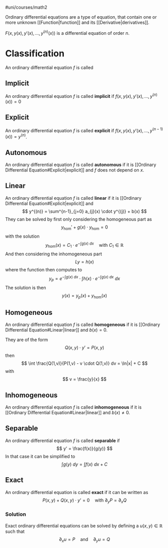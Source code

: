 #uni/courses/math2 

Ordinary differential equations are a type of equation, that contain one or more unknown [[Function|function]] and its [[Derivative|derivatives]].

$F \big( x, y(x), y'(x), \dots, y^{(n)}(x)\big)$ is a differential equation of order $n$.

# Classification

An ordinary differential equation $f$ is called

## Implicit

An ordinary differential equation $f$ is called **implicit** if $f \big( x, y(x), y'(x), \dots, y^{(n)}(x)\big) = 0$

## Explicit

An ordinary differential equation $f$ is called **explicit** if $f \big( x, y(x), y'(x), \dots, y^{(n-1)}(x)\big) = y^{(n)}$.

## Autonomous

An ordinary differential equation $f$ is called **autonomous** if it is [[Ordinary Differential Equation#Explicit|explicit]] and $f$ does not depend on $x$.

## Linear

An ordinary differential equation $f$ is called **linear** if it is [[Ordinary Differential Equation#Explicit|explicit]] and 
$$
y^{(n)} = \sum^{n-1}_{j=0} a_{j}(x) \cdot y^{(j)} + b(x)
$$
They can be solved by first only considering the homogeneous part as
$$
y_{\text{hom}}' + g(x) \cdot y_{\text{hom}} = 0
$$
with the solution
$$
y_{\text{hom}}(x) = C_{1} \cdot e^{- \int g(x) \ dx} \quad \text{with } C_{1} \in \mathbb{R}
$$
And then considering the inhomogeneous part
$$
Ly = h(x)
$$
where the function then computes to
$$
y_{p} = e^{- \int g(x) \ dx} \cdot \int h(x) \cdot e^{- \int g(x) \ dx} \ dx
$$
The solution is then
$$
y(x) = y_{p}(x) + y_\text{hom}(x)
$$

## Homogeneous

An ordinary differential equation $f$ is called **homogeneous** if it is [[Ordinary Differential Equation#Linear|linear]] and $b(x) = 0$.

They are of the form
$$
Q(x,y) \cdot y' = P(x,y)
$$
then
$$
\int \frac{Q(1,v)}{P(1,v) - v \cdot Q(1,v)} dv = \ln|x| + C
$$
with
$$
v = \frac{y}{x}
$$

## Inhomogeneous

An ordinary differential equation $f$ is called **inhomogeneous** if it is [[Ordinary Differential Equation#Linear|linear]] and $b(x) \neq 0$.

## Separable

An ordinary differential equation $f$ is called **separable** if
$$
y' = \frac{f(x)}{g(y)}
$$
In that case it can be simplified to
$$
\int g(y) \ dy = \int f(x) \ dx + C
$$

## Exact

An ordinary differential equation is called **exact** if it can be written as
$$
P(x,y) + Q(x,y) \cdot y' = 0 \quad \text{with } \partial_{y}P = \partial_{x}Q
$$

### Solution

Exact ordinary differential equations can be solved by defining a $u(x,y) \in \mathbb{R}$ such that
$$
\partial_{x}u = P \quad \text{and} \quad \partial_{y}u = Q
$$